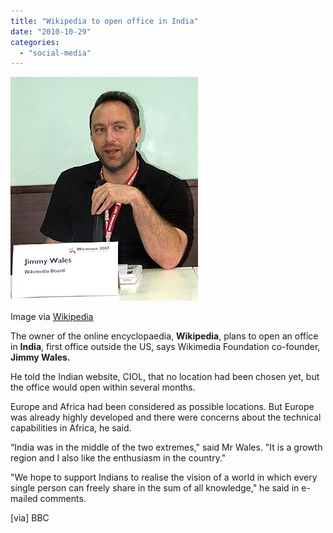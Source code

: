 ```yaml
---
title: "Wikipedia to open office in India"
date: "2010-10-29"
categories: 
  - "social-media"
---
```


[![Jimmy Wales (left) during Wikimania press conf...](images/300px-Wm2007_press_002.jpg)](http://commons.wikipedia.org/wiki/File:Wm2007_press_002.jpg)

Image via [Wikipedia](http://commons.wikipedia.org/wiki/File:Wm2007_press_002.jpg)

The owner of the online encyclopaedia, **Wikipedia**, plans to open an office in **India**, first office outside the US, says Wikimedia Foundation co-founder, **Jimmy Wales.**

He told the Indian website, CIOL, that no location had been chosen yet, but the office would open within several months.

Europe and Africa had been considered as possible locations. But Europe was already highly developed and there were concerns about the technical capabilities in Africa, he said.

“India was in the middle of the two extremes," said Mr Wales. "It is a growth region and I also like the enthusiasm in the country."

"We hope to support Indians to realise the vision of a world in which every single person can freely share in the sum of all knowledge," he said in e-mailed comments.

\[via\] BBC
